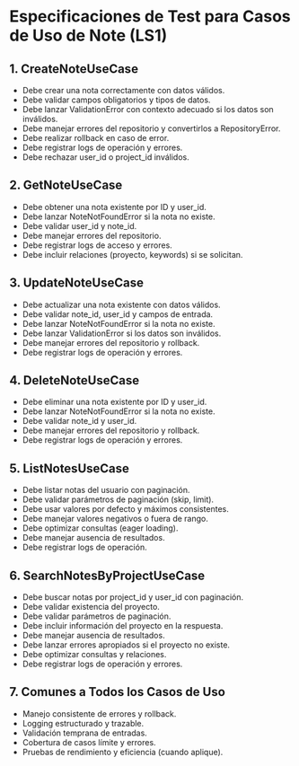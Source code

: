 # Especificaciones de Test para Casos de Uso de Note (LS1)

## 1. CreateNoteUseCase

- Debe crear una nota correctamente con datos válidos.
- Debe validar campos obligatorios y tipos de datos.
- Debe lanzar ValidationError con contexto adecuado si los datos son inválidos.
- Debe manejar errores del repositorio y convertirlos a RepositoryError.
- Debe realizar rollback en caso de error.
- Debe registrar logs de operación y errores.
- Debe rechazar user_id o project_id inválidos.

## 2. GetNoteUseCase

- Debe obtener una nota existente por ID y user_id.
- Debe lanzar NoteNotFoundError si la nota no existe.
- Debe validar user_id y note_id.
- Debe manejar errores del repositorio.
- Debe registrar logs de acceso y errores.
- Debe incluir relaciones (proyecto, keywords) si se solicitan.

## 3. UpdateNoteUseCase

- Debe actualizar una nota existente con datos válidos.
- Debe validar note_id, user_id y campos de entrada.
- Debe lanzar NoteNotFoundError si la nota no existe.
- Debe lanzar ValidationError si los datos son inválidos.
- Debe manejar errores del repositorio y rollback.
- Debe registrar logs de operación y errores.

## 4. DeleteNoteUseCase

- Debe eliminar una nota existente por ID y user_id.
- Debe lanzar NoteNotFoundError si la nota no existe.
- Debe validar note_id y user_id.
- Debe manejar errores del repositorio y rollback.
- Debe registrar logs de operación y errores.

## 5. ListNotesUseCase

- Debe listar notas del usuario con paginación.
- Debe validar parámetros de paginación (skip, limit).
- Debe usar valores por defecto y máximos consistentes.
- Debe manejar valores negativos o fuera de rango.
- Debe optimizar consultas (eager loading).
- Debe manejar ausencia de resultados.
- Debe registrar logs de operación.

## 6. SearchNotesByProjectUseCase

- Debe buscar notas por project_id y user_id con paginación.
- Debe validar existencia del proyecto.
- Debe validar parámetros de paginación.
- Debe incluir información del proyecto en la respuesta.
- Debe manejar ausencia de resultados.
- Debe lanzar errores apropiados si el proyecto no existe.
- Debe optimizar consultas y relaciones.
- Debe registrar logs de operación y errores.

## 7. Comunes a Todos los Casos de Uso

- Manejo consistente de errores y rollback.
- Logging estructurado y trazable.
- Validación temprana de entradas.
- Cobertura de casos límite y errores.
- Pruebas de rendimiento y eficiencia (cuando aplique).
